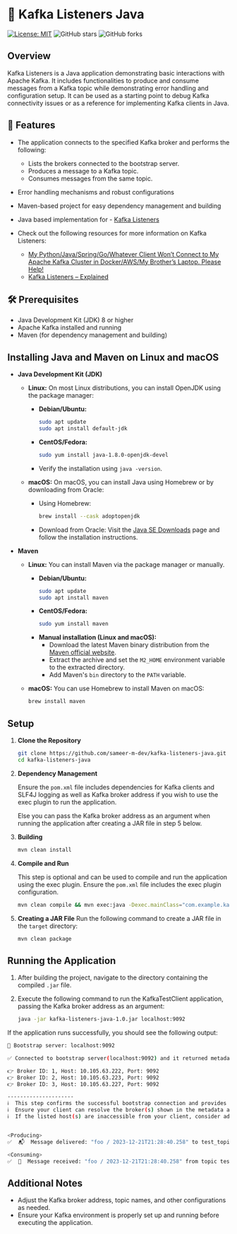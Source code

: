 # 🚀 Kafka Listeners Java

[![License: MIT](https://img.shields.io/badge/License-MIT-yellow.svg)](LICENSE) ![GitHub stars](https://img.shields.io/github/stars/sameer-m-dev/kafka-listeners-java) ![GitHub forks](https://img.shields.io/github/forks/sameer-m-dev/kafka-listeners-java)


## Overview

Kafka Listeners is a Java application demonstrating basic interactions with Apache Kafka. It includes functionalities to produce and consume messages from a Kafka topic while demonstrating error handling and configuration setup. It can be used as a starting point to debug Kafka connectivity issues or as a reference for implementing Kafka clients in Java.

## 🔧 Features

- The application connects to the specified Kafka broker and performs the following:
  - Lists the brokers connected to the bootstrap server.
  - Produces a message to a Kafka topic.
  - Consumes messages from the same topic.
- Error handling mechanisms and robust configurations
- Maven-based project for easy dependency management and building
- Java based implementation for - [Kafka Listeners](https://github.com/rmoff/kafka-listeners)

- Check out the following resources for more information on Kafka Listeners:
    - [My Python/Java/Spring/Go/Whatever Client Won’t Connect to My Apache Kafka Cluster in Docker/AWS/My Brother’s Laptop. Please Help!](https://www.confluent.io/blog/kafka-client-cannot-connect-to-broker-on-aws-on-docker-etc/?utm_source=github&utm_medium=rmoff&utm_campaign=ty.community.con.rmoff-listeners&utm_term=rmoff-devx)
    - [Kafka Listeners – Explained](https://www.confluent.io/blog/kafka-listeners-explained/?utm_source=github&utm_medium=rmoff&utm_campaign=ty.community.con.rmoff-listeners&utm_term=rmoff-devx)

## 🛠️ Prerequisites

- Java Development Kit (JDK) 8 or higher
- Apache Kafka installed and running
- Maven (for dependency management and building)

## Installing Java and Maven on Linux and macOS
- **Java Development Kit (JDK)**
    - **Linux:** On most Linux distributions, you can install OpenJDK using the package manager:
        - **Debian/Ubuntu:**
            ```bash
            sudo apt update
            sudo apt install default-jdk
            ```
        - **CentOS/Fedora:**
            ```bash
            sudo yum install java-1.8.0-openjdk-devel
            ```
        - Verify the installation using `java -version`.

    - **macOS:** On macOS, you can install Java using Homebrew or by downloading from Oracle:
        - Using Homebrew:
            ```bash
            brew install --cask adoptopenjdk
            ```
        - Download from Oracle:
            Visit the [Java SE Downloads](https://www.oracle.com/java/technologies/javase-downloads.html) page and follow the installation instructions.

- **Maven**

    - **Linux:** You can install Maven via the package manager or manually.
        - **Debian/Ubuntu:**
            ```bash
            sudo apt update
            sudo apt install maven
            ```
        - **CentOS/Fedora:**
            ```bash
            sudo yum install maven
            ```
        - **Manual installation (Linux and macOS):**
            - Download the latest Maven binary distribution from the [Maven official website](https://maven.apache.org/download.cgi).
            - Extract the archive and set the `M2_HOME` environment variable to the extracted directory.
            - Add Maven's `bin` directory to the `PATH` variable.

    - **macOS:** You can use Homebrew to install Maven on macOS:

        ```bash
        brew install maven
        ```

## Setup
1. **Clone the Repository**
    ```bash
    git clone https://github.com/sameer-m-dev/kafka-listeners-java.git
    cd kafka-listeners-java
    ```

2. **Dependency Management**

    Ensure the `pom.xml` file includes dependencies for Kafka clients and SLF4J logging as well as Kafka broker address if you wish to use the exec plugin to run the application.
    
    Else you can pass the Kafka broker address as an argument when running the application after creating a JAR file in step 5 below.

3. **Building**

    ```bash
    mvn clean install
    ```

4. **Compile and Run**

    This step is optional and can be used to compile and run the application using the exec plugin. Ensure the `pom.xml` file includes the exec plugin configuration.

    ```bash
    mvn clean compile && mvn exec:java -Dexec.mainClass="com.example.kafka.KafkaTestClient"
    ```

6. **Creating a JAR File**
    Run the following command to create a JAR file in the `target` directory:

    ```bash
    mvn clean package
    ```

## Running the Application

1. After building the project, navigate to the directory containing the compiled `.jar` file.
2. Execute the following command to run the KafkaTestClient application, passing the Kafka broker address as an argument:

    ```bash
    java -jar kafka-listeners-java-1.0.jar localhost:9092
    ```

If the application runs successfully, you should see the following output:

```bash
🥾 Bootstrap server: localhost:9092

✅ Connected to bootstrap server(localhost:9092) and it returned metadata for brokers listed below:

👉 Broker ID: 1, Host: 10.105.63.222, Port: 9092
👉 Broker ID: 2, Host: 10.105.63.223, Port: 9092
👉 Broker ID: 3, Host: 10.105.63.227, Port: 9092

---------------------
ℹ️  This step confirms the successful bootstrap connection and provides broker metadata required for consumer resolution.
ℹ️  Ensure your client can resolve the broker(s) shown in the metadata above.
ℹ️  If the listed host(s) are inaccessible from your client, consider adjusting the advertised.listener configuration on Kafka broker(s).


<Producing>
✅  📬  Message delivered: "foo / 2023-12-21T21:28:40.258" to test_topic [partition 0]

<Consuming>
✅  💌  Message received: "foo / 2023-12-21T21:28:40.258" from topic test_topic
```

## Additional Notes

- Adjust the Kafka broker address, topic names, and other configurations as needed.
- Ensure your Kafka environment is properly set up and running before executing the application.
